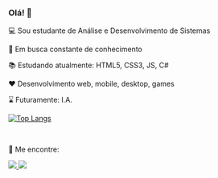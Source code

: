 ### Olá! 👋


<!--
**paolagarb/paolagarb** is a ✨ _special_ ✨ repository because its `README.md` (this file) appears on your GitHub profile.
- 🔭 I’m currently working on ...
- 🌱 I’m currently learning ...
- 👯 I’m looking to collaborate on ...
- 🤔 I’m looking for help with ...
- 💬 Ask me about ...
- 📫 How to reach me: ...
- 😄 Pronouns: ...
- ⚡ Fun fact: ...

<p align="left"><img src="https://devicons.github.io/devicon/devicon.git/icons/csharp/csharp-original.svg" alt="csharp" width="30" height="30"/> 
  <img
  src="https://devicons.github.io/devicon/devicon.git/icons/dot-net/dot-net-original-wordmark.svg" alt="dotnet" width="30" height="30"/> <img src="https://devicons.github.io/devicon/devicon.git/icons/html5/html5-original-wordmark.svg" alt="html5" width="30" height="30"/>
  <img src="https://devicons.github.io/devicon/devicon.git/icons/css3/css3-original-wordmark.svg" alt="css3" width="30" height="30"/>  <img src="https://devicons.github.io/devicon/devicon.git/icons/javascript/javascript-original.svg" alt="javascript" width="30" height="30"/> <img src="https://devicons.github.io/devicon/devicon.git/icons/mysql/mysql-original-wordmark.svg" alt="mysql" width="30" height="30"/> <img 
-->

:computer: Sou estudante de Análise e Desenvolvimento de Sistemas 

:construction: Em busca constante de conhecimento

:books: Estudando atualmente: HTML5, CSS3, JS, C#

:heart: Desenvolvimento web, mobile, desktop, games

:hourglass: Futuramente: I.A.

[![Top Langs](https://github-readme-stats.vercel.app/api/top-langs/?username=paolagarb)](https://github.com/paolagarb/github-readme-stats) 

<br />

:speech_balloon: Me encontre:

<a href="https://www.linkedin.com/in/paolagarbato/">
  <img src="https://img.shields.io/badge/LinkedIn-%230077B5.svg?&style=flat-square&logo=linkedin&logoColor=white">
 </a>
 <a href="https://www.instagram.com/paolagarbato/">
    <img src="https://img.shields.io/badge/Instagram-%23E4405F.svg?&style=flat-square&logo=instagram&logoColor=white">
 </a>
